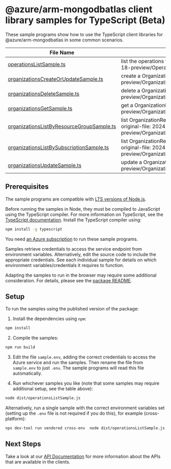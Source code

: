 # @azure/arm-mongodbatlas client library samples for TypeScript (Beta)

These sample programs show how to use the TypeScript client libraries for @azure/arm-mongodbatlas in some common scenarios.

| **File Name**                                                                       | **Description**                                                                                                                                    |
| ----------------------------------------------------------------------------------- | -------------------------------------------------------------------------------------------------------------------------------------------------- |
| [operationsListSample.ts][operationslistsample]                                     | list the operations for the provider x-ms-original-file: 2024-11-18-preview/Operations_List_MaximumSet_Gen.json                                    |
| [organizationsCreateOrUpdateSample.ts][organizationscreateorupdatesample]           | create a OrganizationResource x-ms-original-file: 2024-11-18-preview/Organizations_CreateOrUpdate_MaximumSet_Gen.json                              |
| [organizationsDeleteSample.ts][organizationsdeletesample]                           | delete a OrganizationResource x-ms-original-file: 2024-11-18-preview/Organizations_Delete_MaximumSet_Gen.json                                      |
| [organizationsGetSample.ts][organizationsgetsample]                                 | get a OrganizationResource x-ms-original-file: 2024-11-18-preview/Organizations_Get_MaximumSet_Gen.json                                            |
| [organizationsListByResourceGroupSample.ts][organizationslistbyresourcegroupsample] | list OrganizationResource resources by resource group x-ms-original-file: 2024-11-18-preview/Organizations_ListByResourceGroup_MaximumSet_Gen.json |
| [organizationsListBySubscriptionSample.ts][organizationslistbysubscriptionsample]   | list OrganizationResource resources by subscription ID x-ms-original-file: 2024-11-18-preview/Organizations_ListBySubscription_MaximumSet_Gen.json |
| [organizationsUpdateSample.ts][organizationsupdatesample]                           | update a OrganizationResource x-ms-original-file: 2024-11-18-preview/Organizations_Update_MaximumSet_Gen.json                                      |

## Prerequisites

The sample programs are compatible with [LTS versions of Node.js](https://github.com/nodejs/release#release-schedule).

Before running the samples in Node, they must be compiled to JavaScript using the TypeScript compiler. For more information on TypeScript, see the [TypeScript documentation][typescript]. Install the TypeScript compiler using:

```bash
npm install -g typescript
```

You need [an Azure subscription][freesub] to run these sample programs.

Samples retrieve credentials to access the service endpoint from environment variables. Alternatively, edit the source code to include the appropriate credentials. See each individual sample for details on which environment variables/credentials it requires to function.

Adapting the samples to run in the browser may require some additional consideration. For details, please see the [package README][package].

## Setup

To run the samples using the published version of the package:

1. Install the dependencies using `npm`:

```bash
npm install
```

2. Compile the samples:

```bash
npm run build
```

3. Edit the file `sample.env`, adding the correct credentials to access the Azure service and run the samples. Then rename the file from `sample.env` to just `.env`. The sample programs will read this file automatically.

4. Run whichever samples you like (note that some samples may require additional setup, see the table above):

```bash
node dist/operationsListSample.js
```

Alternatively, run a single sample with the correct environment variables set (setting up the `.env` file is not required if you do this), for example (cross-platform):

```bash
npx dev-tool run vendored cross-env  node dist/operationsListSample.js
```

## Next Steps

Take a look at our [API Documentation][apiref] for more information about the APIs that are available in the clients.

[operationslistsample]: https://github.com/Azure/azure-sdk-for-js/blob/main/sdk/mongodbatlas/arm-mongodbatlas/samples/v1-beta/typescript/src/operationsListSample.ts
[organizationscreateorupdatesample]: https://github.com/Azure/azure-sdk-for-js/blob/main/sdk/mongodbatlas/arm-mongodbatlas/samples/v1-beta/typescript/src/organizationsCreateOrUpdateSample.ts
[organizationsdeletesample]: https://github.com/Azure/azure-sdk-for-js/blob/main/sdk/mongodbatlas/arm-mongodbatlas/samples/v1-beta/typescript/src/organizationsDeleteSample.ts
[organizationsgetsample]: https://github.com/Azure/azure-sdk-for-js/blob/main/sdk/mongodbatlas/arm-mongodbatlas/samples/v1-beta/typescript/src/organizationsGetSample.ts
[organizationslistbyresourcegroupsample]: https://github.com/Azure/azure-sdk-for-js/blob/main/sdk/mongodbatlas/arm-mongodbatlas/samples/v1-beta/typescript/src/organizationsListByResourceGroupSample.ts
[organizationslistbysubscriptionsample]: https://github.com/Azure/azure-sdk-for-js/blob/main/sdk/mongodbatlas/arm-mongodbatlas/samples/v1-beta/typescript/src/organizationsListBySubscriptionSample.ts
[organizationsupdatesample]: https://github.com/Azure/azure-sdk-for-js/blob/main/sdk/mongodbatlas/arm-mongodbatlas/samples/v1-beta/typescript/src/organizationsUpdateSample.ts
[apiref]: https://learn.microsoft.com/javascript/api/@azure/arm-mongodbatlas?view=azure-node-preview
[freesub]: https://azure.microsoft.com/free/
[package]: https://github.com/Azure/azure-sdk-for-js/tree/main/sdk/mongodbatlas/arm-mongodbatlas/README.md
[typescript]: https://www.typescriptlang.org/docs/home.html
